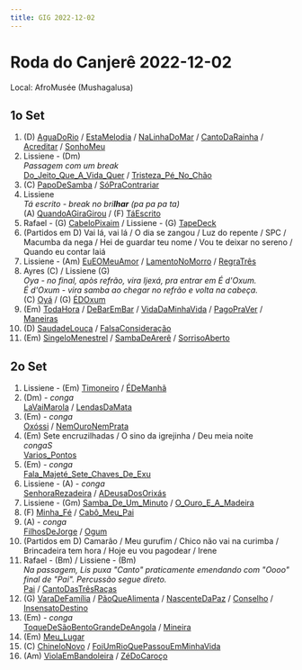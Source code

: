 ```yaml
---
title: GIG 2022-12-02
---
```


# Roda do Canjerê 2022-12-02

Local: AfroMusée (Mushagalusa)

## 1o Set

1. (D) [AguaDoRio](letras/AguaDoRio.md) / [EstaMelodia](letras/EstaMelodia.md) / [NaLinhaDoMar](letras/NaLinhaDoMar.md) / [CantoDaRainha](letras/CantoDaRainha.md) / [Acreditar](letras/Acreditar.md) / [SonhoMeu](letras/SonhoMeu.md)
2. Lissiene - (Dm)  
	*Passagem com um break*  
	[Do_Jeito_Que_A_Vida_Quer](letras/Do_Jeito_Que_A_Vida_Quer.md) / [Tristeza_Pé_No_Chão](letras/Tristeza_Pé_No_Chão.md)
3. (C) [PapoDeSamba](letras/PapoDeSamba.md) / [SóPraContrariar](letras/SóPraContrariar.md)
4. Lissiene  
	*Tá escrito - break no bri**lhar** (pa pa pa ta)*  
	(A) [QuandoAGiraGirou](letras/QuandoAGiraGirou.md) / (F) [TáEscrito](letras/TáEscrito.md)
5. Rafael - (G) [CabeloPixaim](letras/CabeloPixaim.md) / Lissiene - (G) [TapeDeck](letras/TapeDeck.md)
6. (Partidos em D) Vai lá, vai lá / O dia se zangou / Luz do repente / SPC / Macumba da nega / Hei de guardar teu nome / Vou te deixar no sereno / Quando eu contar Iaiá
7. Lissiene - (Am) [EuEOMeuAmor](letras/EuEOMeuAmor.md) / [LamentoNoMorro](letras/LamentoNoMorro.md) / [RegraTrês](letras/RegraTrês.md)
8. Ayres (C) / Lissiene (G)  
	*Oya - no final, apòs refrão, vira Ijexá, pra entrar em É d'Oxum.*  
	*É d'Oxum - vira samba ao chegar no refrão e volta na cabeça.*  
	(C) [Oyá](letras/Oyá.md) / (G) [ÉDOxum](letras/ÉDOxum.md)
9. (Em) [TodaHora](letras/TodaHora.md) / [DeBarEmBar](letras/DeBarEmBar.md) / [VidaDaMinhaVida](letras/VidaDaMinhaVida.md) / [PagoPraVer](letras/PagoPraVer.md) / [Maneiras](letras/Maneiras.md)
10. (D) [SaudadeLouca](letras/SaudadeLouca.md) / [FalsaConsideração](letras/FalsaConsideração.md)
11. (Em) [SingeloMenestrel](letras/SingeloMenestrel.md) / [SambaDeArerê](letras/SambaDeArerê.md) / [SorrisoAberto](letras/SorrisoAberto.md)

## 2o Set

1. Lissiene - (Em) [Timoneiro](letras/Timoneiro.md) / [ÉDeManhã](letras/ÉDeManhã.md)
2. (Dm)  -  *conga*  
	[LaVaiMarola](letras/LaVaiMarola.md) / [LendasDaMata](letras/LendasDaMata.md)
3. (Em)  -  *conga*  
	[Oxóssi](letras/Oxóssi.md) / [NemOuroNemPrata](letras/NemOuroNemPrata.md)
4. (Em) Sete encruzilhadas / O sino da igrejinha / Deu meia noite  
	*congaS*  
	[Varios_Pontos](letras/Varios_Pontos.md)
5. (Em)  -  *conga*  
	[Fala_Majeté_Sete_Chaves_De_Exu](letras/Fala_Majeté_Sete_Chaves_De_Exu.md)
6. Lissiene - (A)  -  *conga*  
	[SenhoraRezadeira](letras/SenhoraRezadeira.md) / [ADeusaDosOrixás](letras/ADeusaDosOrixás.md)
7. Lissiene - (Gm) [Samba_De_Um_Minuto](letras/Samba_De_Um_Minuto.md) / [O_Ouro_E_A_Madeira](letras/O_Ouro_E_A_Madeira.md)
8. (F) [Minha_Fé](letras/Minha_Fé.md) / [Cabô_Meu_Pai](letras/Cabô_Meu_Pai.md)
9. (A)  -  *conga*  
	[FilhosDeJorge](letras/FilhosDeJorge.md) / [Ogum](letras/Ogum.md)
10. (Partidos em D) Camarão / Meu gurufim / Chico não vai na curimba / Brincadeira tem hora / Hoje eu vou pagodear / Irene
11. Rafael - (Bm) / Lissiene - (Bm)  
	*Na passagem, Lis puxa "Canto" praticamente emendando com "Oooo" final de "Pai". Percussão segue direto.*  
	[Pai](letras/Pai.md) / [CantoDasTrêsRaças](letras/CantoDasTrêsRaças.md)
12. (G) [VaraDeFamília](letras/VaraDeFamília.md) / [PãoQueAlimenta](letras/PãoQueAlimenta.md) / [NascenteDaPaz](letras/NascenteDaPaz.md) / [Conselho](letras/Conselho.md) / [InsensatoDestino](letras/InsensatoDestino.md)
13. (Em)  -  *conga*  
	[ToqueDeSãoBentoGrandeDeAngola](letras/ToqueDeSãoBentoGrandeDeAngola.md) / [Mineira](letras/Mineira.md)
14. (Em) [Meu_Lugar](letras/Meu_Lugar.md)
15. (C) [ChineloNovo](letras/ChineloNovo.md) / [FoiUmRioQuePassouEmMinhaVida](letras/FoiUmRioQuePassouEmMinhaVida.md)
16. (Am) [ViolaEmBandoleira](letras/ViolaEmBandoleira.md) / [ZéDoCaroço](letras/ZéDoCaroço.md)